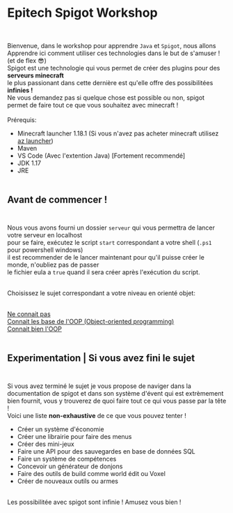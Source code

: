 # Epitech Spigot Workshop <br>
<br>

Bienvenue, dans le workshop pour apprendre `Java` et `Spigot`, nous allons <br>
Apprendre ici comment utiliser ces technologies dans le but de s'amuser ! (et de flex 😎)<br>
Spigot est une technologie qui vous permet de créer des plugins pour des **serveurs minecraft**<br>
le plus passionant dans cette dernière est qu'elle offre des possibilitées **infinies !**<br>
Ne vous demandez pas si quelque chose est possible ou non, spigot permet de faire tout ce que vous souhaitez
avec minecraft !<br>
<br>
Prérequis:<br>

- Minecraft launcher 1.18.1 (Si vous n'avez pas acheter minecraft utilisez [az launcher](https://www.az-launcher.nz/fr/))
- Maven
- VS Code (Avec l'extention Java) [Fortement recommendé]
- JDK 1.17
- JRE
<br><br>

## Avant de commencer ! <br><br>

Nous vous avons fourni un dossier `serveur` qui vous permettra de lancer votre serveur en localhost<br>
pour se faire, exécutez le script `start` correspondant a votre shell (`.ps1` pour powershell windows)<br>
il est recommender de le lancer maintenant pour qu'il puisse créer le monde, n'oubliez pas de passer<br>
le fichier eula a `true` quand il sera créer après l'exécution du script.<br><br>

Choisissez le sujet correspondant a votre niveau en orienté objet:<br><br>

[Ne connait pas](/tek1/sujet.md) <br>
[Connait les base de l'OOP (Object-oriented programming)](/tek2/sujet.md)<br>
[Connait bien l'OOP](/tek3/sujet.md)<br>
<br>

## Experimentation | Si vous avez fini le sujet<br><br>

Si vous avez terminé le sujet je vous propose de naviger dans la documentation de spigot et dans son système d'évent qui est extrèmement bien fournit, vous y trouverez de quoi faire tout ce qui vous passe par la tête !<br>
Voici une liste **non-exhaustive** de ce que vous pouvez tenter ! <br>

- Créer un système d'économie
- Créer une librairie pour faire des menus
- Créer des mini-jeux
- Faire une API pour des sauvegardes en base de données SQL
- Faire un système de compétences
- Concevoir un générateur de donjons
- Faire des outils de build comme world édit ou Voxel
- Créer de nouveaux outils ou armes
<br><br>

Les possibilitée avec spigot sont infinie ! Amusez vous bien !